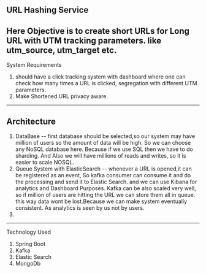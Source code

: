 URL Hashing Service
---
Here Objective is to create short URLs for Long URL with UTM tracking parameters.
like utm_source, utm_target etc.
---
System Requirements
1. should have a click tracking system with dashboard where one can check
how many times a URL is clicked, segregation with different UTM parameters.
2. Make Shortened URL privacy aware.

---

Architecture
---
1. DataBase -- first database should be selected,so our system may have million of 
users so the amount of data will be high. So we can choose any NoSQL
   database here. Because if we use SQL then we have to do sharding. 
   And Also we will have millions of reads and writes, so it is easier to scale NOSQL.
2. Queue System with ElasticSearch -- whenever a URL is opened,it can be registered
as an event, So kafka consumer can consume it and do the processing and send it to Elastic Search.
   and we can use Kibana for analytics and Dashboard Purposes. Kafka can be also 
   scaled very well, so if million of users are hitting the URL we can store them all in queue.
   this way data wont be lost.Because we can make system eventually consistent.
   As analytics is seen by us not by users.
3. 

-----------------------------

Technology Used
1. Spring Boot 
2. Kafka
3. Elastic Search
4. MongoDb

   